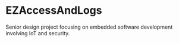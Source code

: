 # EZAccessAndLogs
Senior design project focusing on embedded software development involving IoT and security.
